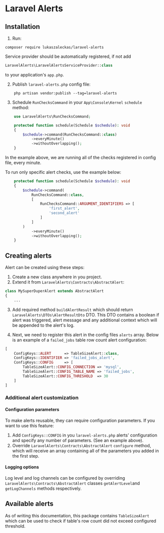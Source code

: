 # Laravel Alerts

## Installation

1. Run:

```
composer require lukaszaleckas/laravel-alerts
```

Service provider should be automatically registered, if not add

```php
LaravelAlerts\LaravelAlertsServiceProvider::class
```

to your application's `app.php`.

2. Publish `laravel-alerts.php` config file:

```
    php artisan vendor:publish --tag=laravel-alerts
```

3. Schedule `RunChecksCommand` in your `App\Console\Kernel` `schedule` method:

```php
    use LaravelAlerts\RunChecksCommand;

    protected function schedule(Schedule $schedule): void
    {
        $schedule->command(RunChecksCommand::class)
            ->everyMinute()
            ->withoutOverlapping();
    }
```

In the example above, we are running all of the checks registered in config
file, every minute.

To run only specific alert checks, use the example below:

```php
    protected function schedule(Schedule $schedule): void
    {
        $schedule->command(
            RunChecksCommand::class,
            [
                RunChecksCommand::ARGUMENT_IDENTIFIERS => [
                    'first_alert',
                    'second_alert'
                ]
            ]
        )
            ->everyMinute()
            ->withoutOverlapping();
    }
```

## Creating alerts

Alert can be created using these steps:

1. Create a new class anywhere in you project.
2. Extend it from `LaravelAlerts\Contracts\AbstractAlert`:

```php
class MySuperDuperAlert extends AbstractAlert
{
    ...
```

3. Add required method `buildAlertResult` which should return
`LaravelAlerts\DTOs\AlertResultDto` DTO. This DTO contains a boolean
if alert was triggered, alert message and any additional context which
will be appended to the alert's log.

4. Next, we need to register this alert in the config files `alerts` array.
Below is an example of a `failed_jobs` table row count alert configuration:

```php
[
    ConfigKeys::ALERT      => TableSizeAlert::class,
    ConfigKeys::IDENTIFIER => 'failed_jobs_alert',
    ConfigKeys::CONFIG     => [
        TableSizeAlert::CONFIG_CONNECTION => 'mysql',
        TableSizeAlert::CONFIG_TABLE_NAME => 'failed_jobs',
        TableSizeAlert::CONFIG_THRESHOLD  => 30
    ]
]
```

### Additional alert customization

#### Configuration parameters

To make alerts reusable, they can require configuration parameters.
If you want to use this feature:

1. Add `ConfigKeys::CONFIG` in you `laravel-alerts.php`
alerts' configuration and specify any number of parameters.
(See an example above).
2. Override `LaravelAlerts\Contracts\AbstractAlert` `configure` method,
which will receive an array containing all of the parameters you added
in the first step.

#### Logging options

Log level and log channels can be configured by overriding `LaravelAlerts\Contracts\AbstractAlert`
classes `getAlertLevel`and `getLogChannels` methods respectively.

## Available alerts

As of writing this documentation, this package contains `TableSizeAlert`
which can be used to check if table's row count did not exceed configured threshold.
